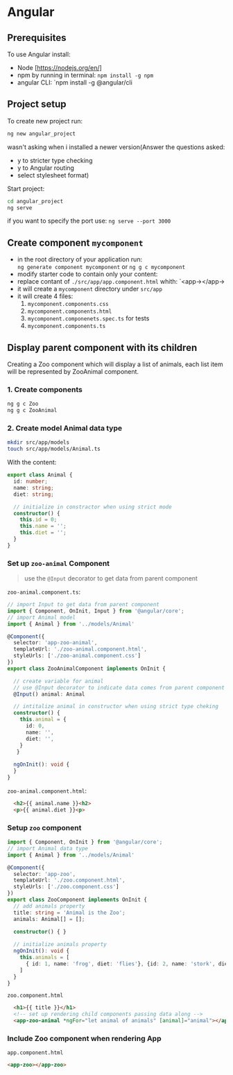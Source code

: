 # Angular

## Prerequisites
To use Angular install:
- Node [https://nodejs.org/en/]
- npm by running in terminal: `npm install -g npm`
- angular CLI: `npm install -g @angular/cli 


## Project setup
To create new project run:
```bash
ng new angular_project
```
wasn't asking when i installed a newer version(Answer the questions asked:
- y to stricter type checking
- y to Angular routing
- select stylesheet format)

Start project:
```bash
cd angular_project
ng serve
```
if you want to specify the port use:
`ng serve --port 3000`

## Create component `mycomponent`
- in the root directory of your application run:<br>
`ng generate component mycomponent` or `ng g c mycomponent`
- modify starter code to contain only your content:
- replace contant of `./src/app/app.component.html` whith:
`<app-<componentName>></app-<componentName>>
- it will create a `mycomponent` directory under `src/app`
- it will create 4 files:
    1. `mycomponent.components.css`
    2. `mycomponent.components.html`
    3. `mycomponent.componenets.spec.ts` for tests
    4. `mycomponent.components.ts`

## Display parent component with its children
Creating a Zoo component which will display a list of animals, each list item will be represented by ZooAnimal component.

### 1. Create components
```bash
ng g c Zoo
ng g c ZooAnimal
```
### 2. Create model Animal data type
```bash
mkdir src/app/models
touch src/app/models/Animal.ts
```
With the content:
```typescript
export class Animal {
  id: number;
  name: string;
  diet: string;

  // initialize in constractor when using strict mode
  constructor() {
    this.id = 0;
    this.name = '';
    this.diet = '';
  }
}
```

### Set up `zoo-animal` Component
> use the `@Input` decorator to get data from parent component

`zoo-animal.component.ts`:

```typescript
// import Input to get data from parent component
import { Component, OnInit, Input } from '@angular/core';
// import Animal model
import { Animal } from '../models/Animal'

@Component({
  selector: 'app-zoo-animal',
  templateUrl: './zoo-animal.component.html',
  styleUrls: ['./zoo-animal.component.css']
})
export class ZooAnimalComponent implements OnInit {

  // create variable for animal
  // use @Input decorator to indicate data comes from parent component
  @Input() animal: Animal 

  // intitalize animal in constructor when using strict type cheking
  constructor() {
    this.animal = {
      id: 0,
      name: '',
      diet: '',
    }
   }
  
  ngOnInit(): void {
  }
}
```

`zoo-animal.component.html`:
```html
  <h2>{{ animal.name }}<h2>
  <p>{{ animal.diet }}<p>
```

### Setup `zoo` component

```typescript
import { Component, OnInit } from '@angular/core';
// import Animal data type
import { Animal } from '../models/Animal'

@Component({
  selector: 'app-zoo',
  templateUrl: './zoo.component.html',
  styleUrls: ['./zoo.component.css']
})
export class ZooComponent implements OnInit {
  // add animals property
  title: string = 'Animal is the Zoo';
  animals: Animal[] = [];
  
  constructor() { }

  // initialize animals property
  ngOnInit(): void {
    this.animals = [
      { id: 1, name: 'frog', diet: 'flies'}, {id: 2, name: 'stork', diet: 'frogs'}
    ]
  }
}
```
`zoo.component.html`
```html
  <h1>{{ title }}</h1>
  <!-- set up rendering child components passing data along -->
  <app-zoo-animal *ngFor="let animal of animals" [animal]="animal"></app-zoo-animal>
```

### Include Zoo component when rendering App
`app.component.html`
```html
<app-zoo></app-zoo>
```